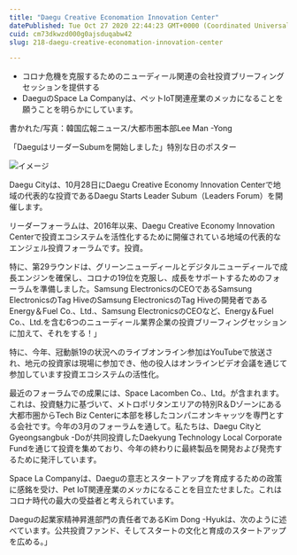 ```yaml
---
title: "Daegu Creative Economation Innovation Center"
datePublished: Tue Oct 27 2020 22:44:23 GMT+0000 (Coordinated Universal Time)
cuid: cm73dkwzd000g0ajsduqabw42
slug: 218-daegu-creative-economation-innovation-center

---
```



- コロナ危機を克服するためのニューディール関連の会社投資ブリーフィングセッションを提供する
- DaeguのSpace La Companyは、ペットIoT関連産業のメッカになることを願うことを明らかにしています。

書かれた/写真：韓国広報ニュース/大都市圏本部Lee Man -Yong

「DaeguはリーダーSubumを開始しました」特別な日のポスター

![イメージ](https://cdn.hashnode.com/res/hashnode/image/upload/v1739453294021/ad26d4fb-fc6f-4fb6-a874-12f2273b64cb.jpeg)

Daegu Cityは、10月28日にDaegu Creative Economy Innovation Centerで地域の代表的な投資であるDaegu Starts Leader Subum（Leaders Forum）を開催します。

リーダーフォーラムは、2016年以来、Daegu Creative Economy Innovation Centerで投資エコシステムを活性化するために開催されている地域の代表的なエンジェル投資フォーラムです。投資。

特に、第29ラウンドは、グリーンニューディールとデジタルニューディールで成長エンジンを確保し、コロナの19位を克服し、成長をサポートするためのフォーラムを準備しました。Samsung ElectronicsのCEOであるSamsung ElectronicsのTag HiveのSamsung ElectronicsのTag Hiveの開発者であるEnergy＆Fuel Co.、Ltd.、Samsung ElectronicsのCEOなど、Energy＆Fuel Co.、Ltd.を含む6つのニューディール業界企業の投資ブリーフィングセッションに加えて、それをする！」

特に、今年、冠動脈19の状況へのライブオンライン参加はYouTubeで放送され、地元の投資家は現場に参加でき、他の役人はオンラインビデオ会議を通じて参加しています投資エコシステムの活性化。

最近のフォーラムでの成果には、Space Lacomben Co.、Ltd。が含まれます。これは、投資魅力に基づいて、メトロポリタンエリアの特別R＆Dゾーンにある大都市圏からTech Biz Centerに本部を移したコンパニオンキャッツを専門とする会社です。今年の3月のフォーラムを通して。私たちは、Daegu CityとGyeongsangbuk -Doが共同投資したDaekyung Technology Local Corporate Fundを通じて投資を集めており、今年の終わりに最終製品を開発および発売するために発汗しています。

Space La Companyは、Daeguの意志とスタートアップを育成するための政策に感銘を受け、Pet IoT関連産業のメッカになることを目立たせました。これはコロナ時代の最大の受益者と考えられています。

Daeguの起業家精神昇進部門の責任者であるKim Dong -Hyukは、次のように述べています。公共投資ファンド、そしてスタートの文化と育成のスタートアップを広める。」